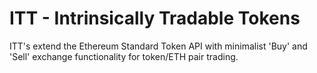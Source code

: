 # ITT - Intrinsically Tradable Tokens

ITT's extend the Ethereum Standard Token API with minimalist 'Buy' and 'Sell' exchange functionality for token/ETH pair trading.
